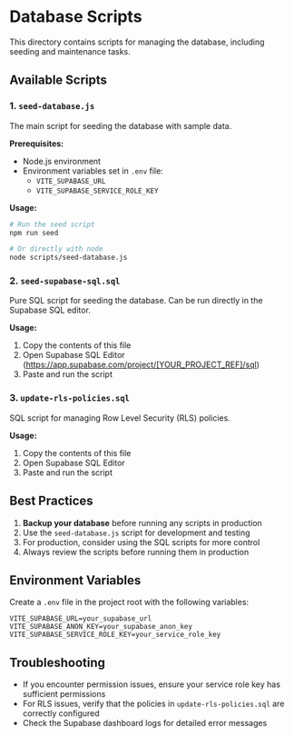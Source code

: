 # Database Scripts

This directory contains scripts for managing the database, including seeding and maintenance tasks.

## Available Scripts

### 1. `seed-database.js`
The main script for seeding the database with sample data.

**Prerequisites:**
- Node.js environment
- Environment variables set in `.env` file:
  - `VITE_SUPABASE_URL`
  - `VITE_SUPABASE_SERVICE_ROLE_KEY`

**Usage:**
```bash
# Run the seed script
npm run seed

# Or directly with node
node scripts/seed-database.js
```

### 2. `seed-supabase-sql.sql`
Pure SQL script for seeding the database. Can be run directly in the Supabase SQL editor.

**Usage:**
1. Copy the contents of this file
2. Open Supabase SQL Editor (https://app.supabase.com/project/[YOUR_PROJECT_REF]/sql)
3. Paste and run the script

### 3. `update-rls-policies.sql`
SQL script for managing Row Level Security (RLS) policies.

**Usage:**
1. Copy the contents of this file
2. Open Supabase SQL Editor
3. Paste and run the script

## Best Practices

1. **Backup your database** before running any scripts in production
2. Use the `seed-database.js` script for development and testing
3. For production, consider using the SQL scripts for more control
4. Always review the scripts before running them in production

## Environment Variables

Create a `.env` file in the project root with the following variables:

```env
VITE_SUPABASE_URL=your_supabase_url
VITE_SUPABASE_ANON_KEY=your_supabase_anon_key
VITE_SUPABASE_SERVICE_ROLE_KEY=your_service_role_key
```

## Troubleshooting

- If you encounter permission issues, ensure your service role key has sufficient permissions
- For RLS issues, verify that the policies in `update-rls-policies.sql` are correctly configured
- Check the Supabase dashboard logs for detailed error messages
